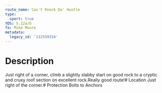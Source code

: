 ```yaml
---
route_name: Can't Knock Da' Hustle
type:
  sport: true
YDS: 5.12a/b
fa: Mike Moore
metadata:
  legacy_id: '112559314'
---
```

# Description
Just right of a corner, climb a slightly slabby start on good rock to a cryptic and cruxy roof section on excellent rock.Really good route!# Location
Just right of the corner.# Protection
Bolts to Anchors
